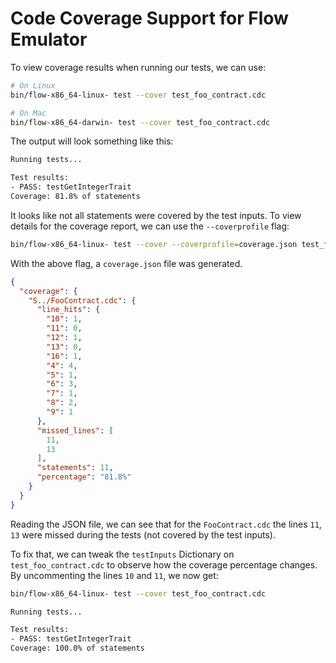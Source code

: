 # Code Coverage Support for Flow Emulator

To view coverage results when running our tests, we can use:

```bash
# On Linux
bin/flow-x86_64-linux- test --cover test_foo_contract.cdc

# On Mac
bin/flow-x86_64-darwin- test --cover test_foo_contract.cdc
```

The output will look something like this:

```bash
Running tests...

Test results:
- PASS: testGetIntegerTrait
Coverage: 81.8% of statements
```

It looks like not all statements were covered by the test inputs. To view details for the coverage report,
we can use the `--coverprofile` flag:

```bash
bin/flow-x86_64-linux- test --cover --coverprofile=coverage.json test_foo_contract.cdc
```

With the above flag, a `coverage.json` file was generated.

```json
{
  "coverage": {
    "S../FooContract.cdc": {
      "line_hits": {
        "10": 1,
        "11": 0,
        "12": 1,
        "13": 0,
        "16": 1,
        "4": 4,
        "5": 1,
        "6": 3,
        "7": 1,
        "8": 2,
        "9": 1
      },
      "missed_lines": [
        11,
        13
      ],
      "statements": 11,
      "percentage": "81.8%"
    }
  }
}
```

Reading the JSON file, we can see that for the `FooContract.cdc` the lines `11`, `13` were missed during the tests (not covered by the test inputs).

To fix that, we can tweak the `testInputs` Dictionary on `test_foo_contract.cdc` to observe how the coverage percentage changes. By uncommenting the lines `10` and `11`, we now get:

```bash
bin/flow-x86_64-linux- test --cover test_foo_contract.cdc

Running tests...

Test results:
- PASS: testGetIntegerTrait
Coverage: 100.0% of statements
```
